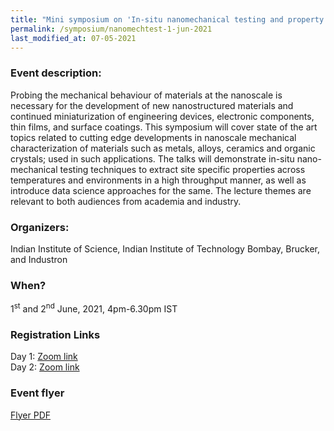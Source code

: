 ```yaml
---
title: "Mini symposium on 'In-situ nanomechanical testing and property correlation' (01/06/21) "
permalink: /symposium/nanomechtest-1-jun-2021
last_modified_at: 07-05-2021
---
```

### Event description:
Probing the mechanical behaviour of materials at the nanoscale is necessary for the development of new nanostructured materials and continued miniaturization of engineering devices, electronic components, thin films, and surface coatings. This symposium will cover state of the art topics related to cutting edge developments in nanoscale mechanical characterization of materials such as metals, alloys, ceramics and organic crystals; used in such applications. The talks will demonstrate in-situ nano-mechanical testing techniques to extract site specific properties across temperatures and environments in a high throughput manner, as well as introduce data science approaches for the same. The lecturethemes are relevant to both audiences from academia and industry.

### Organizers:
Indian Institute of Science, Indian Institute of Technology Bombay, Brucker, and Industron

### When?
1<sup>st</sup> and 2<sup>nd</sup> June, 2021, 4pm-6.30pm IST

### Registration Links
Day 1: <a href="https://zoom.us/webinar/register/WN_dOfpoNhzRbeLUT--U0tVzg" target="_blank">Zoom link</a>
<br>
Day 2: <a href="https://zoom.us/webinar/register/WN_t9mGgJxYRkuOxdjl-mUUtQ" target="_blank">Zoom link</a>

### Event flyer

<a href="https://materials.iisc.ac.in/pdfs/Symposium_Nanomech_Testing_June2021.pdf" target="_blank">Flyer PDF</a>
<!--
Due to unsupported pdf-embed plugin, using the pdf liquid syntax doesn't lead to correct build on Github pages, but local build works fine.
In case this is needed in future, use 'pdf' as liquid tag (bracket followed by percentage) before the link in the following command.
"/pdfs/Symposium_Nanomech_Testing_June2021.pdf" width=100% no_link
-->
